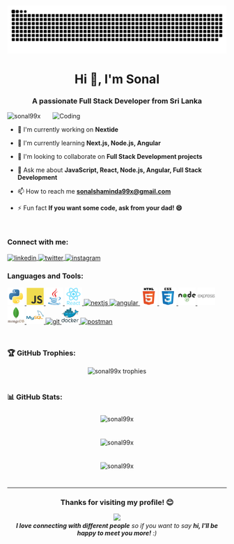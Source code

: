 [![MasterHead](https://raw.githubusercontent.com/platane/snk/output/github-contribution-grid-snake-dark.svg)](https://github.com/sonal99x)

<h1 align="center">Hi 👋, I'm Sonal</h1>
<h3 align="center">A passionate Full Stack Developer from Sri Lanka</h3>

<img align="right" alt="Coding" width="400" src="https://cdn.dribbble.com/users/1162077/screenshots/3848914/programmer.gif">

<p align="left"> 
  <img src="https://komarev.com/ghpvc/?username=sonal99x&label=Profile%20views&color=0e75b6&style=flat" alt="sonal99x" /> 
</p>

- 🔭 I'm currently working on **Nextide**

- 🌱 I'm currently learning **Next.js, Node.js, Angular**

- 👯 I'm looking to collaborate on **Full Stack Development projects**

- 💬 Ask me about **JavaScript, React, Node.js, Angular, Full Stack Development**

- 📫 How to reach me **sonalshaminda99x@gmail.com**

- ⚡ Fun fact **If you want some code, ask from your dad! 😄**

<br clear="both" />

<h3 align="left">Connect with me:</h3>
<p align="left">
  <a href="https://linkedin.com/in/[your-linkedin]" target="blank">
    <img align="center" src="https://raw.githubusercontent.com/rahuldkjain/github-profile-readme-generator/master/src/images/icons/Social/linked-in-alt.svg" alt="linkedin" height="30" width="40" />
  </a>
  <a href="https://twitter.com/[your-twitter]" target="blank">
    <img align="center" src="https://raw.githubusercontent.com/rahuldkjain/github-profile-readme-generator/master/src/images/icons/Social/twitter.svg" alt="twitter" height="30" width="40" />
  </a>
  <a href="https://instagram.com/[your-instagram]" target="blank">
    <img align="center" src="https://raw.githubusercontent.com/rahuldkjain/github-profile-readme-generator/master/src/images/icons/Social/instagram.svg" alt="instagram" height="30" width="40" />
  </a>
</p>

<h3 align="left">Languages and Tools:</h3>
<p align="left">
  <!-- Programming Languages -->
  <a href="https://www.python.org" target="_blank" rel="noreferrer"> 
    <img src="https://raw.githubusercontent.com/devicons/devicon/master/icons/python/python-original.svg" alt="python" width="40" height="40"/> 
  </a>
  <a href="https://developer.mozilla.org/en-US/docs/Web/JavaScript" target="_blank" rel="noreferrer"> 
    <img src="https://raw.githubusercontent.com/devicons/devicon/master/icons/javascript/javascript-original.svg" alt="javascript" width="40" height="40"/> 
  </a>
  <a href="https://www.java.com" target="_blank" rel="noreferrer"> 
    <img src="https://raw.githubusercontent.com/devicons/devicon/master/icons/java/java-original.svg" alt="java" width="40" height="40"/> 
  </a>
  
  <!-- Frontend -->
  <a href="https://reactjs.org/" target="_blank" rel="noreferrer"> 
    <img src="https://raw.githubusercontent.com/devicons/devicon/master/icons/react/react-original-wordmark.svg" alt="react" width="40" height="40"/> 
  </a>
  <a href="https://nextjs.org/" target="_blank" rel="noreferrer"> 
    <img src="https://cdn.worldvectorlogo.com/logos/nextjs-2.svg" alt="nextjs" width="40" height="40"/> 
  </a>
  <a href="https://angular.io" target="_blank" rel="noreferrer"> 
    <img src="https://angular.io/assets/images/logos/angular/angular.svg" alt="angular" width="40" height="40"/> 
  </a>
  <a href="https://www.w3.org/html/" target="_blank" rel="noreferrer"> 
    <img src="https://raw.githubusercontent.com/devicons/devicon/master/icons/html5/html5-original-wordmark.svg" alt="html5" width="40" height="40"/> 
  </a>
  <a href="https://www.w3schools.com/css/" target="_blank" rel="noreferrer"> 
    <img src="https://raw.githubusercontent.com/devicons/devicon/master/icons/css3/css3-original-wordmark.svg" alt="css3" width="40" height="40"/> 
  </a>
  
  <!-- Backend -->
  <a href="https://nodejs.org" target="_blank" rel="noreferrer"> 
    <img src="https://raw.githubusercontent.com/devicons/devicon/master/icons/nodejs/nodejs-original-wordmark.svg" alt="nodejs" width="40" height="40"/> 
  </a>
  <a href="https://expressjs.com" target="_blank" rel="noreferrer"> 
    <img src="https://raw.githubusercontent.com/devicons/devicon/master/icons/express/express-original-wordmark.svg" alt="express" width="40" height="40"/> 
  </a>
  
  <!-- Databases -->
  <a href="https://www.mongodb.com/" target="_blank" rel="noreferrer"> 
    <img src="https://raw.githubusercontent.com/devicons/devicon/master/icons/mongodb/mongodb-original-wordmark.svg" alt="mongodb" width="40" height="40"/> 
  </a>
  <a href="https://www.mysql.com/" target="_blank" rel="noreferrer"> 
    <img src="https://raw.githubusercontent.com/devicons/devicon/master/icons/mysql/mysql-original-wordmark.svg" alt="mysql" width="40" height="40"/> 
  </a>
  
  <!-- Tools -->
  <a href="https://git-scm.com/" target="_blank" rel="noreferrer"> 
    <img src="https://www.vectorlogo.zone/logos/git-scm/git-scm-icon.svg" alt="git" width="40" height="40"/> 
  </a>
  <a href="https://www.docker.com/" target="_blank" rel="noreferrer"> 
    <img src="https://raw.githubusercontent.com/devicons/devicon/master/icons/docker/docker-original-wordmark.svg" alt="docker" width="40" height="40"/> 
  </a>
  <a href="https://postman.com" target="_blank" rel="noreferrer"> 
    <img src="https://www.vectorlogo.zone/logos/getpostman/getpostman-icon.svg" alt="postman" width="40" height="40"/> 
  </a>
</p>

<br />

<h3 align="left">🏆 GitHub Trophies:</h3>

<div align="center">
  <img src="https://github-profile-trophy.vercel.app/?username=sonal99x&theme=tokyonight&no-frame=false&no-bg=false&margin-w=4&column=4" alt="sonal99x trophies" />
</div>

<br />

<h3 align="left">📊 GitHub Stats:</h3>

<div align="center">
  <img src="https://github-readme-stats.vercel.app/api/top-langs?username=sonal99x&show_icons=true&locale=en&layout=compact&theme=tokyonight" alt="sonal99x" style="margin: 10px;" />
</div>

<br />

<div align="center">
  <img src="https://github-readme-stats.vercel.app/api?username=sonal99x&show_icons=true&locale=en&theme=tokyonight" alt="sonal99x" style="margin: 10px;" />
</div>

<br />

<div align="center">
  <img src="https://github-readme-streak-stats.herokuapp.com/?user=sonal99x&theme=tokyonight" alt="sonal99x" style="margin: 10px;" />
</div>

<br />

---

<h3 align="center">Thanks for visiting my profile! 😊</h3>
<p align="center">
  <img src="https://media.giphy.com/media/LnQjpWaON8nhr21vNW/giphy.gif" width="60"> 
  <br />
  <em><b>I love connecting with different people</b> so if you want to say <b>hi, I'll be happy to meet you more!</b> :)</em>
</p>
